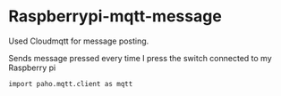 # Raspberrypi-mqtt-message


Used Cloudmqtt for message posting.

Sends message pressed every time I press the switch connected to my Raspberry pi


`import paho.mqtt.client as mqtt`

